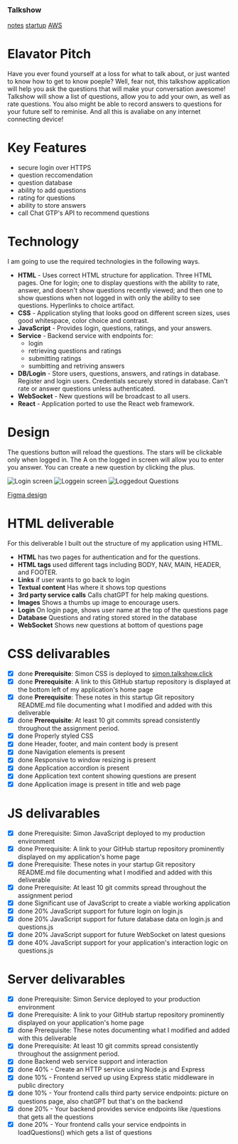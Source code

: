 ### Talkshow
[notes](./notes.md)
[startup](https://startup.talkshow.click)
[AWS](https://us-east-1.console.aws.amazon.com/console/home?region=us-east-1)

# Elavator Pitch
Have you ever found yourself at a loss for what to talk about, or just wanted to know how to get to know poeple? Well, fear not, this talkshow application will help you ask the questions that will make your conversation awesome! Talkshow will show a list of questions, allow you to add your own, as well as rate questions. You also might be able to record answers to questions for your future self to reminise. And all this is avaliabe on any internet connecting device!

# Key Features
- secure login over HTTPS
- question reccomendation
- question database
- ability to add questions
- rating for questions
- ability to store answers
- call Chat GTP's API to recommend questions

# Technology
I am going to use the required technologies in the following ways.

- __HTML__ - Uses correct HTML structure for application. Three HTML pages. One for login; one to display questions with the ability to rate, answer, and doesn't show questions recently viewed; and then one to show questions when not logged in with only the ability to see questions. Hyperlinks to choice artifact.
- __CSS__ - Application styling that looks good on different screen sizes, uses good whitespace, color choice and contrast.
- __JavaScript__ - Provides login, questions, ratings, and your answers.
- __Service__ - Backend service with endpoints for:
     - login
     - retrieving questions and ratings
     - submitting ratings
     - sumbitting and retriving answers
- __DB/Login__ - Store users, questions, answers, and ratings in database. Register and login users. Credentials securely stored in database. Can't rate or answer questions unless authenticated.
- __WebSocket__ - New questions will be broadcast to all users.
- __React__ - Application ported to use the React web framework.

# Design
The questions button will reload the questions. The stars will be clickable only when logged in. The A on the logged in screen will allow you to enter you answer. You can create a new question by clicking the plus.

![Login screen](https://github.com/Emilisav/startup/assets/144365339/b8dc2b7d-cb1a-46f6-9732-3b24b4b5ae52)
![Loggein screen](https://github.com/Emilisav/startup/assets/144365339/759ec4de-1b97-427e-a2f3-08bfa96ff308)
![Loggedout Questions](https://github.com/Emilisav/startup/assets/144365339/bd5b3081-ac8e-44ad-b61c-955ec83b18f4)

[Figma design](https://www.figma.com/file/Fg6VrxrCSE1NohcuVY39gn/Talkshow?type=design&node-id=0%3A1&mode=design&t=OaUyk8pHjRbHTPUX-1)

# HTML deliverable
For this deliverable I built out the structure of my application using HTML.

- __HTML__ has two pages for authentication and for the questions.
- __HTML tags__ used different tags including BODY, NAV, MAIN, HEADER, and FOOTER.
- __Links__ if user wants to go back to login
- __Textual content__ Has where it shows top questions
- __3rd party service calls__ Calls chatGPT for help making questions.
- __Images__ Shows a thumbs up image to encourage users.
- __Login__ On login page, shows user name at the top of the questions page
- __Database__ Questions and rating stored stored in the database
- __WebSocket__ Shows new questions at bottom of questions page

# CSS delivarables

- [x] done **Prerequisite**: Simon CSS is deployed to [simon.talkshow.click](https://simon.talkshow.click/)
- [x] done **Prerequisite**: A link to this GitHub startup repository is displayed at the bottom left of my application's home page
- [x] done **Prerequisite**: These notes in this startup Git repository README.md file documenting what I modified and added with this deliverable
- [x] done **Prerequisite**: At least 10 git commits spread consistently throughout the assignment period.
- [x] done Properly styled CSS
- [x] done Header, footer, and main content body is present
- [x] done Navigation elements is present
- [x] done Responsive to window resizing is present
- [x] done Application accordion is present 
- [x] done Application text content showing questions are present
- [x] done Application image is present in title and web page

# JS delivarables
- [x] done Prerequisite: Simon JavaScript deployed to my production environment
- [x] done Prerequisite: A link to your GitHub startup repository prominently displayed on my application's home page
- [x] done Prerequisite: These notes in your startup Git repository README.md file documenting what I modified and added with this deliverable
- [x] done Prerequisite: At least 10 git commits spread throughout the assignment period
- [x] done Significant use of JavaScript to create a viable working application
- [x] done 20% JavaScript support for future login on login.js
- [x] done 20% JavaScript support for future database data on login.js and questions.js
- [x] done 20% JavaScript support for future WebSocket on latest quesions
- [x] done 40% JavaScript support for your application's interaction logic on questions.js

# Server delivarables
- [x] done Prerequisite: Simon Service deployed to your production environment
- [x] done Prerequisite: A link to your GitHub startup repository prominently displayed on your application's home page
- [x] done Prerequisite: These notes documenting what I modified and added with this deliverable
- [x] done Prerequisite: At least 10 git commits spread consistently throughout the assignment period.
- [x] done Backend web service support and interaction
- [x] done 40% - Create an HTTP service using Node.js and Express
- [x] done 10% - Frontend served up using Express static middleware in public directory
- [x] done 10% - Your frontend calls third party service endpoints: picture on questions page, also chatGPT but that's on the backend
- [x] done 20% - Your backend provides service endpoints like /questions that gets all the questions
- [x] done 20% - Your frontend calls your service endpoints in loadQuestions() which gets a list of questions
